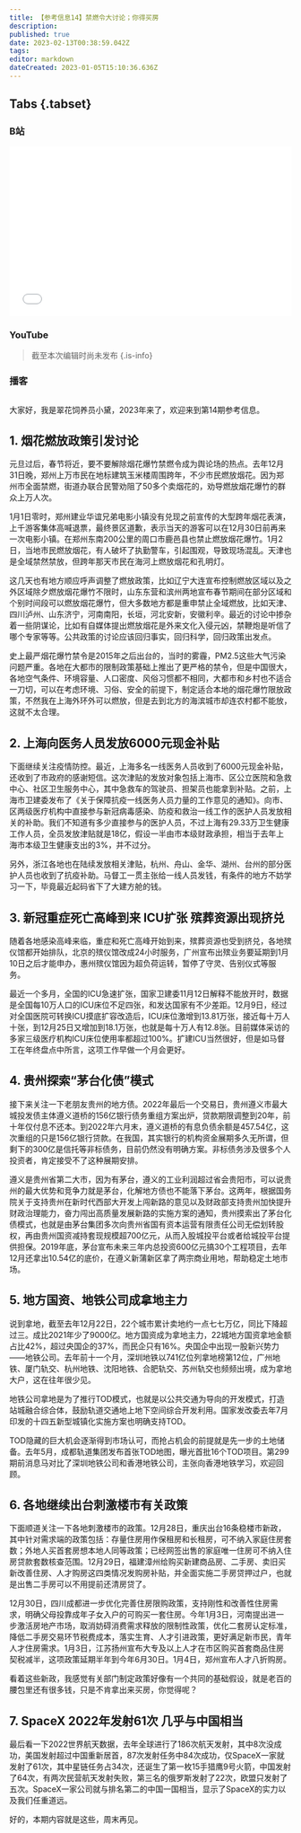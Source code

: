 ```yaml
---
title: 【参考信息14】禁燃令大讨论；你得买房
description: 
published: true
date: 2023-02-13T00:38:59.042Z
tags: 
editor: markdown
dateCreated: 2023-01-05T15:10:36.636Z
---
```


## Tabs {.tabset}
### B站
<div style="position: relative; padding: 30% 45%;">
<iframe style="position: absolute; width: 100%; height: 100%; left: 0; top: 0;" src="//player.bilibili.com/player.html?&bvid=BV1a84y1e7JS&page=1&as_wide=1&high_quality=1&danmaku=1&autoplay=0" scrolling="no" border="0" frameborder="no" framespacing="0" allowfullscreen="true"></iframe>
</div>

### YouTube
<!---
<div style="position: relative; padding: 30% 45%;">
<iframe style="position: absolute; top: 0; left: 0; width: 100%; height: 100%;" src="https://www.youtube-nocookie.com/embed/YouTubeVID" title="YouTube video player" frameborder="0" allow="accelerometer; autoplay; clipboard-write; encrypted-media; gyroscope; picture-in-picture" allowfullscreen></iframe>
</div>
--->
> 截至本次编辑时尚未发布
{.is-info}

  
### 播客
<div class="podcast-player"></div>

## 

大家好，我是翠花饲养员小黛，2023年来了，欢迎来到第14期参考信息。

## 1. 烟花燃放政策引发讨论

元旦过后，春节将近，要不要解除烟花爆竹禁燃令成为舆论场的热点。去年12月31日晚，郑州上万市民在地标建筑玉米楼周围跨年，不少市民燃放烟花。因为郑州市全面禁燃，街道办联合民警劝阻了50多个卖烟花的，劝导燃放烟花爆竹的群众上万人次。

1月1日零时，郑州建业华谊兄弟电影小镇没有兑现之前宣传的大型跨年烟花表演，上千游客集体高喊退票，最终景区道歉，表示当天的游客可以在12月30日前再来一次电影小镇。在郑州东南200公里的周口市鹿邑县也禁止燃放烟花爆竹。1月2日，当地市民燃放烟花，有人破坏了执勤警车，引起围观，导致现场混乱。天津也是全域禁然禁放，但跨年那天市民在海河上燃放烟花和孔明灯。

这几天也有地方顺应呼声调整了燃放政策，比如辽宁大连宣布控制燃放区域以及之外区域除夕燃放烟花爆竹不限时，山东东营和滨州两地宣布春节期间在部分区域和个别时间段可以燃放烟花爆竹，但大多数地方都是重申禁止全域燃放，比如天津、四川泸州、山东济宁，河南南阳，长垣，河北安新，安徽利辛。最近的讨论中掺杂着一些阴谋论，比如有自媒体提出燃放烟花是外来文化入侵元凶，禁鞭炮是听信了哪个专家等等。公共政策的讨论应该回归事实，回归科学，回归政策出发点。

史上最严烟花爆竹禁令是2015年之后出台的，当时的雾霾，PM2.5这些大气污染问题严重。各地在大都市的限制政策基础上推出了更严格的禁令，但是中国很大，各地空气条件、环境容量、人口密度、风俗习惯都不相同，大都市和乡村也不适合一刀切，可以在考虑环境、习俗、安全的前提下，制定适合本地的烟花爆竹限放政策，不然我在上海外环外可以燃放，但是去到北方的海滨城市却连农村都不能放，这就不太合理。

## 2. 上海向医务人员发放6000元现金补贴

下面继续关注疫情防控。最近，上海多名一线医务人员收到了6000元现金补贴，还收到了市政府的感谢短信。这次津贴的发放对象包括上海市、区公立医院和急救中心、社区卫生服务中心，其中急救车的驾驶员、担架员也能拿到补贴。之前，上海市卫建委发布了《关于保障抗疫一线医务人员力量的工作意见的通知》。向市、区两级医疗机构中直接参与新冠病毒感染、防疫和救治一线工作的医护人员发放相关的补助。我们不知道有多少直接参与的医护人员，不过上海有29.33万卫生健康工作人员，全员发放津贴就是18亿，假设一半由市本级财政承担，相当于去年上海市本级卫生健康支出的3%，并不过分。

另外，浙江各地也在陆续发放相关津贴，杭州、舟山、金华、湖州、台州的部分医护人员也收到了抗疫补助。马督工一贯主张给一线人员发钱，有条件的地方不妨学习一下，毕竟最近起码省下了大建方舱的钱。

## 3. 新冠重症死亡高峰到来 ICU扩张 殡葬资源出现挤兑

随着各地感染高峰来临，重症和死亡高峰开始到来，殡葬资源也受到挤兑，各地殡仪馆都开始排队，北京的殡仪馆改成24小时服务，广州宣布出殡业务要延期到1月10日之后才能申办，惠州殡仪馆因为超负荷运转，暂停了守灵、告别仪式等服务。

最近一个多月，全国的ICU急速扩张，国家卫建委11月12日解释不能放开时，数据是全国每10万人口的ICU床位不足四张，和发达国家有不少差距。12月9日，经过对全国医院可转换ICU摸底扩容改造后，ICU床位激增到13.81万张，接近每十万人十张，到12月25日又增加到18.1万张，也就是每十万人有12.8张。目前媒体采访的多家三级医疗机构ICU床位使用率都超过100%。扩建ICU当然很好，但是如马督工在年终盘点中所言，这项工作早做一个月会更好。

## 4. 贵州探索“茅台化债”模式

接下来关注一下老朋友贵州的地方债。2022年最后一个交易日，贵州遵义市最大城投发债主体遵义道桥的156亿银行债务重组方案出炉，贷款期限调整到20年，前十年仅付息不还本。到2022年六月末，遵义道桥的有息负债余额是457.54亿，这次重组的只是156亿银行贷款。在我国，其实银行的机构资金展期多久无所谓，但剩下的300亿是信托等非标债务，目前仍然没有明确方案。非标债务涉及很多个人投资者，肯定接受不了这种展期安排。

遵义是贵州省第二大市，因为有茅台，遵义的工业利润超过省会贵阳市，可以说贵州的最大优势和竞争力就是茅台，化解地方债也不能落下茅台。这两年，根据国务院关于支持贵州在新时代西部大开发上闯新路的意见以及财政部支持贵州加快提升财政治理能力，奋力闯出高质量发展新路的实施方案的通知，贵州摸索出了茅台化债模式，也就是由茅台集团多次向贵州省国有资本运营有限责任公司无偿划转股权，再由贵州国资减持套现规模超700亿元，从而入股城投平台或者给城投平台提供担保。2019年底，茅台宣布未来三年内总投资600亿元搞30个工程项目，去年12月还拿出10.54亿的底价，在遵义新蒲新区拿了两宗商业用地，帮助稳定土地市场。

## 5. 地方国资、地铁公司成拿地主力

说到拿地，截至去年12月22日，22个城市累计卖地约一点七七万亿，同比下降超过三。成比2021年少了9000亿。地方国资成为拿地主力，22城地方国资拿地金额占比42%，超过央国企的37%，而民企只有16%。央国企中出现一股新兴势力——地铁公司。去年前十一个月，深圳地铁以741亿位列拿地榜第12位，广州地铁、厦门轨交、杭州地铁、沈阳地铁、合肥轨交、苏州轨交也频频出境，成为拿地大户，这在往年很少见。

地铁公司拿地是为了推行TOD模式，也就是以公共交通为导向的开发模式，打造站城融合综合体，鼓励轨道交通地上地下空间综合开发利用。国家发改委去年7月印发的十四五新型城镇化实施方案也明确支持TOD。

TOD隐藏的巨大机会逐渐得到市场认可，而抢占机会的前提就是先一步的土地储备。去年5月，成都轨道集团发布首张TOD地图，曝光首批16个TOD项目。第299期前消息马对比了深圳地铁公司和香港地铁公司，主张向香港地铁学习，欢迎回顾。

## 6. 各地继续出台刺激楼市有关政策

下面顺道关注一下各地刺激楼市的政策。12月28日，重庆出台16条稳楼市新政，其中针对需求端的政策包括：存量住房用作保租房和长租房，可不纳入家庭住房套数；外地人买首套房想本地人同等政策；已经网签出售的家庭唯一住房可不纳入住房贷款套数核查范围。12月29日，福建漳州给购买新建商品房、二手房、卖旧买新改善住房、人才购房这四类情况发购房补贴，并全面实施二手房贷押过户，也就是出售二手房可以不用提前还清房贷了。

12月30日，四川成都进一步优化完善住房限购政策，支持刚性和改善性住房需求，明确父母投靠成年子女入户的可购买一套住房。今年1月3日，河南提出进一步激活房地产市场，取消妨碍消费需求释放的限制性政策，优化二套房认定标准，降低二手房交易环节税费成本，落实生育、人才引进政策，更好满足新市民，青年人才住房需求。1月3日，江苏扬州宣布大专及以上人才在市区购买首套商品住房契税减半，这项政策延期半年到今年6月30日。1月4日，郑州宣布人才八折购房。

看着这些新政，我感觉有关部门制定政策好像有一个共同的基础假设，就是老百的腰包里还有很多钱，只是不肯拿出来买房，你觉得呢？

## 7. SpaceX 2022年发射61次 几乎与中国相当

最后看一下2022世界航天数据，去年全球进行了186次航天发射，其中8次没成功，美国发射超过中国重新居首，87次发射任务中84次成功，仅SpaceX一家就发射了61次，其中星链任务占34次，还诞生了第一枚15手猎鹰9号火箭，中国发射了64次，有两次民营航天发射失败，第三名的俄罗斯发射了22次，欧盟只发射了五次。SpaceX一家公司就与排名第二的中国一国相当，显示了SpaceX的实力以及我们任重道远。

好的，本期内容就是这些，周末再见。
